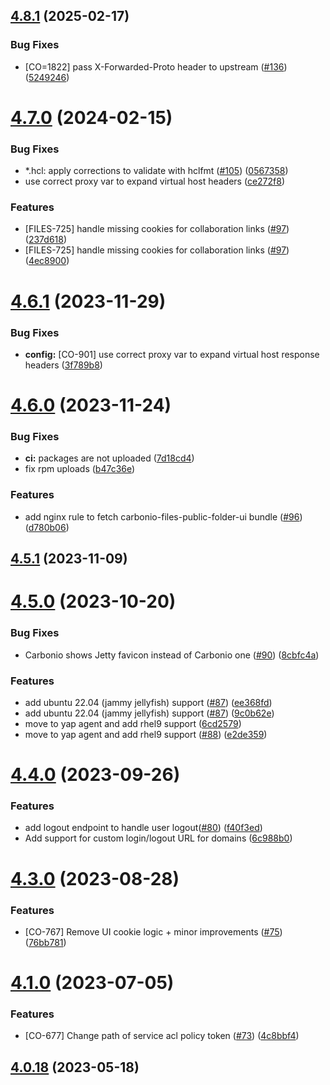 

## [4.8.1](https://github.com/zextras/carbonio-proxy/compare/4.8.0...4.8.1) (2025-02-17)


### Bug Fixes

* [CO=1822] pass X-Forwarded-Proto header to upstream ([#136](https://github.com/zextras/carbonio-proxy/issues/136)) ([5249246](https://github.com/zextras/carbonio-proxy/commit/52492463483ebbed9b4ada7d2368b5f8d17bc0fc))

# [4.7.0](https://github.com/zextras/carbonio-proxy/compare/4.6.0...4.7.0) (2024-02-15)


### Bug Fixes

* *.hcl: apply corrections to validate with hclfmt ([#105](https://github.com/zextras/carbonio-proxy/issues/105)) ([0567358](https://github.com/zextras/carbonio-proxy/commit/0567358f4109b2e449cefebc40214ed3222116fd))
* use correct proxy var to expand virtual host headers ([ce272f8](https://github.com/zextras/carbonio-proxy/commit/ce272f82ce711ea32140aca6ec761743bafb50f3))


### Features

* [FILES-725] handle missing cookies for collaboration links ([#97](https://github.com/zextras/carbonio-proxy/issues/97)) ([237d618](https://github.com/zextras/carbonio-proxy/commit/237d618aa248ec275741865ae69f7c860df5a167))
* [FILES-725] handle missing cookies for collaboration links ([#97](https://github.com/zextras/carbonio-proxy/issues/97)) ([4ec8900](https://github.com/zextras/carbonio-proxy/commit/4ec8900a1b0e5511aa4cd5772d506e4e5c0f2e91))

# [4.6.1](https://github.com/Zextras/carbonio-proxy/compare/4.6.0...4.6.1) (2023-11-29)


### Bug Fixes

* **config:** [CO-901] use correct proxy var to expand virtual host response headers ([3f789b8](https://github.com/Zextras/carbonio-proxy/commit/3f789b8849f3a9036deec1ca7bed208d0d897f75))

# [4.6.0](https://github.com/Zextras/carbonio-proxy/compare/4.5.1...4.6.0) (2023-11-24)


### Bug Fixes

* **ci:** packages are not uploaded ([7d18cd4](https://github.com/Zextras/carbonio-proxy/commit/7d18cd491d094983d6d23e888cd9d686977d813d))
* fix rpm uploads ([b47c36e](https://github.com/Zextras/carbonio-proxy/commit/b47c36ef24b161b893578d732f74bdb731ccebdf))


### Features

* add nginx rule to fetch carbonio-files-public-folder-ui bundle ([#96](https://github.com/Zextras/carbonio-proxy/issues/96)) ([d780b06](https://github.com/Zextras/carbonio-proxy/commit/d780b06eb6f70252f7be5d359c8484bef681a246))

## [4.5.1](https://github.com/Zextras/carbonio-proxy/compare/4.5.0...4.5.1) (2023-11-09)

# [4.5.0](https://github.com/Zextras/carbonio-proxy/compare/4.4.0...4.5.0) (2023-10-20)


### Bug Fixes

* Carbonio shows Jetty favicon instead of Carbonio one ([#90](https://github.com/Zextras/carbonio-proxy/issues/90)) ([8cbfc4a](https://github.com/Zextras/carbonio-proxy/commit/8cbfc4af1d21cc14699a1e37057319d9891f0b31))


### Features

* add ubuntu 22.04 (jammy jellyfish) support ([#87](https://github.com/Zextras/carbonio-proxy/issues/87)) ([ee368fd](https://github.com/Zextras/carbonio-proxy/commit/ee368fd2e99f9b4652d9ae92ae8058df3ff43a4f))
* add ubuntu 22.04 (jammy jellyfish) support ([#87](https://github.com/Zextras/carbonio-proxy/issues/87)) ([9c0b62e](https://github.com/Zextras/carbonio-proxy/commit/9c0b62e3ed26665ac491cc0a953f85da0821a14e))
* move to yap agent and add rhel9 support ([6cd2579](https://github.com/Zextras/carbonio-proxy/commit/6cd2579976e5b46a8529db63e3d6dc3fe9b107a6))
* move to yap agent and add rhel9 support ([#88](https://github.com/Zextras/carbonio-proxy/issues/88)) ([e2de359](https://github.com/Zextras/carbonio-proxy/commit/e2de359c20092afd48ebcb6b40eb31e66a9d874b))

# [4.4.0](https://github.com/Zextras/carbonio-proxy/compare/4.3.0...4.4.0) (2023-09-26)


### Features

* add logout endpoint to handle user logout([#80](https://github.com/Zextras/carbonio-proxy/issues/80)) ([f40f3ed](https://github.com/Zextras/carbonio-proxy/commit/f40f3edc8ecf5633f1ad122046c14c803486bba5))
* Add support for custom login/logout URL for domains ([6c988b0](https://github.com/Zextras/carbonio-proxy/commit/6c988b04f808b00f8bc9e5ad5b3bca4bf4d4ed34))

# [4.3.0](https://github.com/Zextras/carbonio-proxy/compare/4.1.1...4.3.0) (2023-08-28)


### Features

* [CO-767] Remove UI cookie logic + minor improvements ([#75](https://github.com/Zextras/carbonio-proxy/issues/75)) ([76bb781](https://github.com/Zextras/carbonio-proxy/commit/76bb78150dd2246fb09c18a8d6d28ddd70e15348))

# [4.1.0](https://github.com/Zextras/carbonio-proxy/compare/4.0.18...4.1.0) (2023-07-05)


### Features

* [CO-677] Change path of service acl policy token ([#73](https://github.com/Zextras/carbonio-proxy/issues/73)) ([4c8bbf4](https://github.com/Zextras/carbonio-proxy/commit/4c8bbf4045a32eb800388df9b4dd761aad9aba68))

## [4.0.18](https://github.com/Zextras/carbonio-proxy/compare/4.0.17...4.0.18) (2023-05-18)
